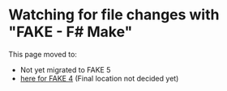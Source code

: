 # Watching for file changes with "FAKE - F# Make"

This page moved to:

- Not yet migrated to FAKE 5
- [here for FAKE 4](todo-watch.html) (Final location not decided yet)
